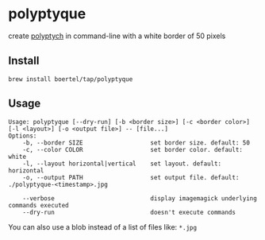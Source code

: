 # polyptyque

create [polyptych](https://en.wikipedia.org/wiki/Polyptych) in command-line with a white border of 50 pixels

## Install

```
brew install boertel/tap/polyptyque
```

## Usage

```
Usage: polyptyque [--dry-run] [-b <border size>] [-c <border color>] [-l <layout>] [-o <output file>] -- [file...]
Options:
    -b, --border SIZE                   set border size. default: 50
    -c, --color COLOR                   set border color. default: white
    -l, --layout horizontal|vertical    set layout. default: horizontal
    -o, --output PATH                   set output file. default: ./polyptyque-<timestamp>.jpg

    --verbose                           display imagemagick underlying commands executed
    --dry-run                           doesn't execute commands
```

You can also use a blob instead of a list of files like: `*.jpg`

